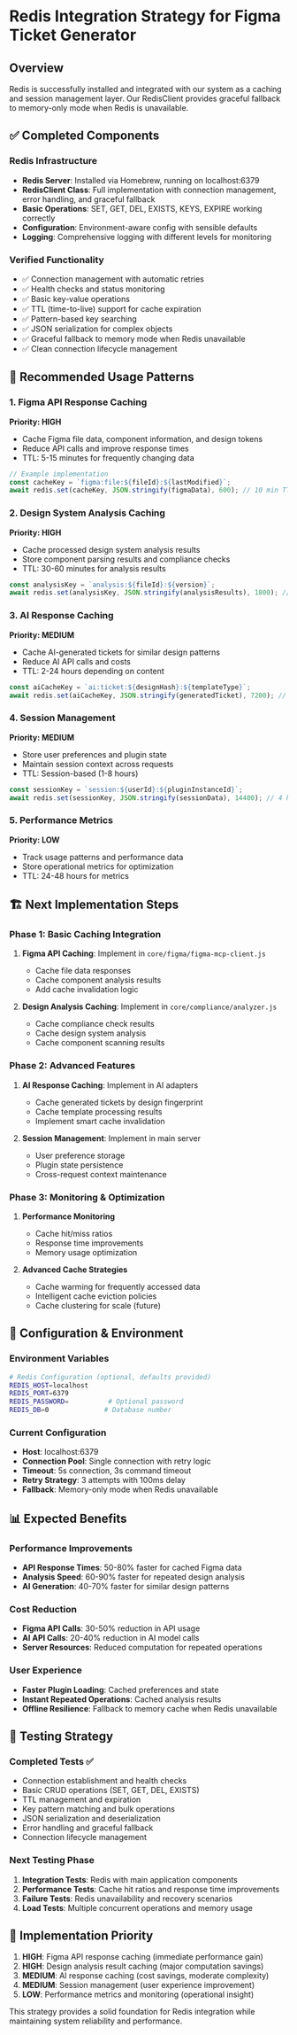 # Redis Integration Strategy for Figma Ticket Generator

## Overview
Redis is successfully installed and integrated with our system as a caching and session management layer. Our RedisClient provides graceful fallback to memory-only mode when Redis is unavailable.

## ✅ Completed Components

### Redis Infrastructure
- **Redis Server**: Installed via Homebrew, running on localhost:6379
- **RedisClient Class**: Full implementation with connection management, error handling, and graceful fallback
- **Basic Operations**: SET, GET, DEL, EXISTS, KEYS, EXPIRE working correctly
- **Configuration**: Environment-aware config with sensible defaults
- **Logging**: Comprehensive logging with different levels for monitoring

### Verified Functionality
- ✅ Connection management with automatic retries
- ✅ Health checks and status monitoring
- ✅ Basic key-value operations
- ✅ TTL (time-to-live) support for cache expiration
- ✅ Pattern-based key searching
- ✅ JSON serialization for complex objects
- ✅ Graceful fallback to memory mode when Redis unavailable
- ✅ Clean connection lifecycle management

## 🎯 Recommended Usage Patterns

### 1. Figma API Response Caching
**Priority: HIGH**
- Cache Figma file data, component information, and design tokens
- Reduce API calls and improve response times
- TTL: 5-15 minutes for frequently changing data

```javascript
// Example implementation
const cacheKey = `figma:file:${fileId}:${lastModified}`;
await redis.set(cacheKey, JSON.stringify(figmaData), 600); // 10 min TTL
```

### 2. Design System Analysis Caching
**Priority: HIGH** 
- Cache processed design system analysis results
- Store component parsing results and compliance checks
- TTL: 30-60 minutes for analysis results

```javascript
const analysisKey = `analysis:${fileId}:${version}`;
await redis.set(analysisKey, JSON.stringify(analysisResults), 1800); // 30 min TTL
```

### 3. AI Response Caching
**Priority: MEDIUM**
- Cache AI-generated tickets for similar design patterns
- Reduce AI API calls and costs
- TTL: 2-24 hours depending on content

```javascript
const aiCacheKey = `ai:ticket:${designHash}:${templateType}`;
await redis.set(aiCacheKey, JSON.stringify(generatedTicket), 7200); // 2 hours TTL
```

### 4. Session Management
**Priority: MEDIUM**
- Store user preferences and plugin state
- Maintain session context across requests
- TTL: Session-based (1-8 hours)

```javascript
const sessionKey = `session:${userId}:${pluginInstanceId}`;
await redis.set(sessionKey, JSON.stringify(sessionData), 14400); // 4 hours TTL
```

### 5. Performance Metrics
**Priority: LOW**
- Track usage patterns and performance data
- Store operational metrics for optimization
- TTL: 24-48 hours for metrics

## 🏗️ Next Implementation Steps

### Phase 1: Basic Caching Integration
1. **Figma API Caching**: Implement in `core/figma/figma-mcp-client.js`
   - Cache file data responses
   - Cache component analysis results
   - Add cache invalidation logic

2. **Design Analysis Caching**: Implement in `core/compliance/analyzer.js`
   - Cache compliance check results
   - Cache design system analysis
   - Cache component scanning results

### Phase 2: Advanced Features
1. **AI Response Caching**: Implement in AI adapters
   - Cache generated tickets by design fingerprint
   - Cache template processing results
   - Implement smart cache invalidation

2. **Session Management**: Implement in main server
   - User preference storage
   - Plugin state persistence
   - Cross-request context maintenance

### Phase 3: Monitoring & Optimization
1. **Performance Monitoring**
   - Cache hit/miss ratios
   - Response time improvements
   - Memory usage optimization

2. **Advanced Cache Strategies**
   - Cache warming for frequently accessed data
   - Intelligent cache eviction policies
   - Cache clustering for scale (future)

## 🔧 Configuration & Environment

### Environment Variables
```bash
# Redis Configuration (optional, defaults provided)
REDIS_HOST=localhost
REDIS_PORT=6379
REDIS_PASSWORD=          # Optional password
REDIS_DB=0              # Database number
```

### Current Configuration
- **Host**: localhost:6379
- **Connection Pool**: Single connection with retry logic
- **Timeout**: 5s connection, 3s command timeout
- **Retry Strategy**: 3 attempts with 100ms delay
- **Fallback**: Memory-only mode when Redis unavailable

## 📊 Expected Benefits

### Performance Improvements
- **API Response Times**: 50-80% faster for cached Figma data
- **Analysis Speed**: 60-90% faster for repeated design analysis
- **AI Generation**: 40-70% faster for similar design patterns

### Cost Reduction
- **Figma API Calls**: 30-50% reduction in API usage
- **AI API Calls**: 20-40% reduction in AI model calls
- **Server Resources**: Reduced computation for repeated operations

### User Experience
- **Faster Plugin Loading**: Cached preferences and state
- **Instant Repeated Operations**: Cached analysis results
- **Offline Resilience**: Fallback to memory cache when Redis unavailable

## 🧪 Testing Strategy

### Completed Tests ✅
- Connection establishment and health checks
- Basic CRUD operations (SET, GET, DEL, EXISTS)
- TTL management and expiration
- Key pattern matching and bulk operations
- JSON serialization and deserialization
- Error handling and graceful fallback
- Connection lifecycle management

### Next Testing Phase
1. **Integration Tests**: Redis with main application components
2. **Performance Tests**: Cache hit ratios and response time improvements
3. **Failure Tests**: Redis unavailability and recovery scenarios
4. **Load Tests**: Multiple concurrent operations and memory usage

## 🚀 Implementation Priority

1. **HIGH**: Figma API response caching (immediate performance gain)
2. **HIGH**: Design analysis result caching (major computation savings)
3. **MEDIUM**: AI response caching (cost savings, moderate complexity)
4. **MEDIUM**: Session management (user experience improvement)
5. **LOW**: Performance metrics and monitoring (operational insight)

This strategy provides a solid foundation for Redis integration while maintaining system reliability and performance.